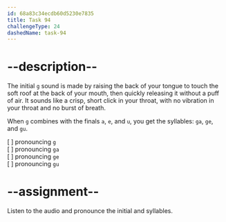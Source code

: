 ```yaml
---
id: 68a83c34ecdb60d5230e7835
title: Task 94
challengeType: 24
dashedName: task-94
---
```


<!--SPEAKING-->

<!-- (Audio) A: g, ga, ge, gu -->

# --description--

The initial `g` sound is made by raising the back of your tongue to touch the soft roof at the back of your mouth, then quickly releasing it without a puff of air. It sounds like a crisp, short click in your throat, with no vibration in your throat and no burst of breath.

When `g` combines with the finals `a`, `e`, and `u`, you get the syllables: `ga`, `ge`, and `gu`.

[ ] pronouncing `g`  
[ ] pronouncing `ga`  
[ ] pronouncing `ge`  
[ ] pronouncing `gu`

# --assignment--

Listen to the audio and pronounce the initial and syllables.
